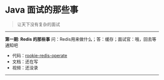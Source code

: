 # Java 面试的那些事

> 让天下没有复杂的面试

---

**第一期**:
**Redis 的那些事**
问：Redis用来做什么；答：缓存；面试官：哦，回去等通知吧
- 代码：[rookie-redis-operate](https://github.com/Eumenides1/rookie-interview/tree/main/rookie-redis-operate)
- 文档：还在写
- 视频：还没录

----
